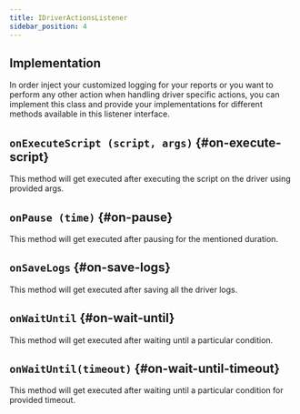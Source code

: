 ```yaml
---
title: IDriverActionsListener
sidebar_position: 4
---
```


## Implementation

In order inject your customized logging for your reports or you want to perform any other action when handling driver specific actions, you can implement this class and provide your implementations for different methods available in this listener interface.

## `onExecuteScript (script, args)` {#on-execute-script}

This method will get executed after executing the script on the driver using provided args.

## `onPause (time)` {#on-pause}

This method will get executed after pausing for the mentioned duration.

## `onSaveLogs` {#on-save-logs}

This method will get executed after saving all the driver logs.

## `onWaitUntil` {#on-wait-until}

This method will get executed after waiting until a particular condition.

## `onWaitUntil(timeout)` {#on-wait-until-timeout}

This method will get executed after waiting until a particular condition for provided timeout.
